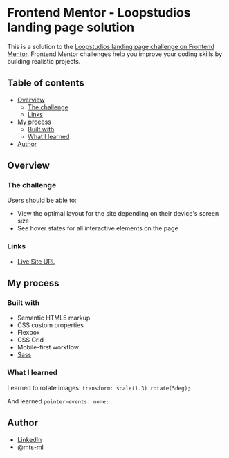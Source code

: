 # Frontend Mentor - Loopstudios landing page solution

This is a solution to the [Loopstudios landing page challenge on Frontend Mentor](https://www.frontendmentor.io/challenges/loopstudios-landing-page-N88J5Onjw). Frontend Mentor challenges help you improve your coding skills by building realistic projects. 

## Table of contents

- [Overview](#overview)
  - [The challenge](#the-challenge)
  - [Links](#links)
- [My process](#my-process)
  - [Built with](#built-with)
  - [What I learned](#what-i-learned)
- [Author](#author)


## Overview

### The challenge

Users should be able to:

- View the optimal layout for the site depending on their device's screen size
- See hover states for all interactive elements on the page


### Links

- [Live Site URL](https://mts-ml.github.io/development/loopstudios-landing-page/index.html)


## My process

### Built with

- Semantic HTML5 markup
- CSS custom properties
- Flexbox
- CSS Grid
- Mobile-first workflow
- [Sass](https://sass-lang.com/)



### What I learned

Learned to rotate images: `transform: scale(1.3) rotate(5deg);`

And learned `pointer-events: none;`


## Author

- [LinkedIn](https://www.linkedin.com/in/mateus-lima-036790184/)
- [@mts-ml](https://www.frontendmentor.io/profile/mts-ml)
